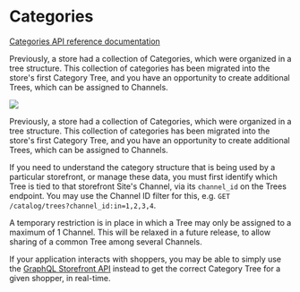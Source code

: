 # Categories

[Categories API reference documentation](https://developer.bigcommerce.com/api-reference/store-management/catalog/category/getcategories)

Previously, a store had a collection of Categories, which were organized in a tree structure. This collection of categories has been migrated into the store's first Category Tree, and you have an opportunity to create additional Trees, which can be assigned to Channels.

<a target="_blank" href="https://cdn11.bigcommerce.com/s-grief/content/dev-docs/categories-diagram.png?c=1">
  <img src="https://cdn11.bigcommerce.com/s-grief/content/dev-docs/categories-diagram.png?c=1">
</a>

Previously, a store had a collection of Categories, which were organized in a tree structure. This collection of categories has been migrated into the store's first Category Tree, and you have an opportunity to create additional Trees, which can be assigned to Channels.

If you need to understand the category structure that is being used by a particular storefront, or manage these data, you must first identify which Tree is tied to that storefront Site's Channel, via its `channel_id` on the Trees endpoint. You may use the Channel ID filter for this, e.g. `GET /catalog/trees?channel_id:in=1,2,3,4`.

A temporary restriction is in place in which a Tree may only be assigned to a maximum of 1 Channel. This will be relaxed in a future release, to allow sharing of a common Tree among several Channels.

If your application interacts with shoppers, you may be able to simply use the [GraphQL Storefront API](https://developer.bigcommerce.com/api-docs/storefront/graphql/graphql-storefront-api-overview) instead to get the correct Category Tree for a given shopper, in real-time.
